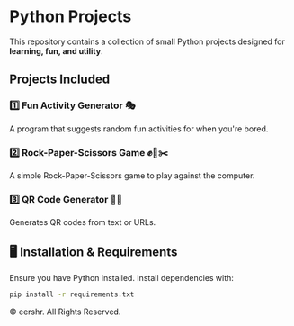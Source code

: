 # Python Projects 

This repository contains a collection of small Python projects designed for **learning, fun, and utility**.

## Projects Included

### 1️⃣ Fun Activity Generator 🎭  
A program that suggests random fun activities for when you're bored.

### 2️⃣ Rock-Paper-Scissors Game ✊📄✂️  
A simple Rock-Paper-Scissors game to play against the computer.

### 3️⃣ QR Code Generator 📱🔳  
Generates QR codes from text or URLs.


## 🖥️ Installation & Requirements  
Ensure you have Python installed. Install dependencies with:  
```bash
pip install -r requirements.txt
```


© eershr. All Rights Reserved.
